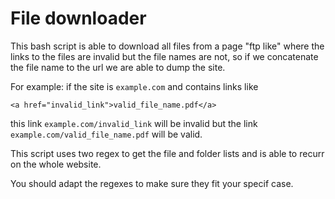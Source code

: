 # File downloader

This bash script is able to download all files from a page "ftp like"
where the links to the files are invalid but the file names are not,
so if we concatenate the file name to the url we are able to dump
the site.

For example: if the site is `example.com` and contains links like

    <a href="invalid_link">valid_file_name.pdf</a>

this link `example.com/invalid_link` will be invalid but the link
`example.com/valid_file_name.pdf` will be valid.

This script uses two regex to get the file and folder lists and is able
to recurr on the whole website.

You should adapt the regexes to make sure they fit your specif case.
